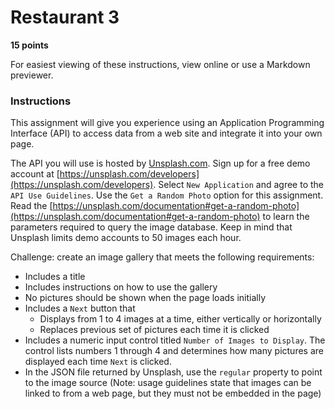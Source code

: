 # Restaurant 3

**15 points**

For easiest viewing of these instructions, view online or use a Markdown previewer.

### Instructions

This assignment will give you experience using an Application Programming Interface (API) to access data from a web site and integrate it into your own page.

The API you will use is hosted by [Unsplash.com](https://unsplash.com/). Sign up for a free demo account at [https://unsplash.com/developers](https://unsplash.com/developers). Select `New Application` and agree to the `API Use Guidelines`.  Use the `Get a Random Photo` option for this assignment. Read the [https://unsplash.com/documentation#get-a-random-photo](https://unsplash.com/documentation#get-a-random-photo) to learn the parameters required to query the image database. Keep in mind that Unsplash limits demo accounts to 50 images each hour.

Challenge: create an image gallery that meets the following requirements:
* Includes a title
* Includes instructions on how to use the gallery
* No pictures should be shown when the page loads initially
* Includes a `Next` button that 
  * Displays from 1 to 4 images at a time, either vertically or horizontally
  * Replaces previous set of pictures each time it is clicked
* Includes a numeric input control titled `Number of Images to Display`. The control lists numbers 1 through 4 and determines how many pictures are displayed each time `Next` is clicked.
* In the JSON file returned by Unsplash, use the `regular` property to point to the image source (Note: usage guidelines state that images can be linked to from a web page, but they must not be embedded in the page) 

 
